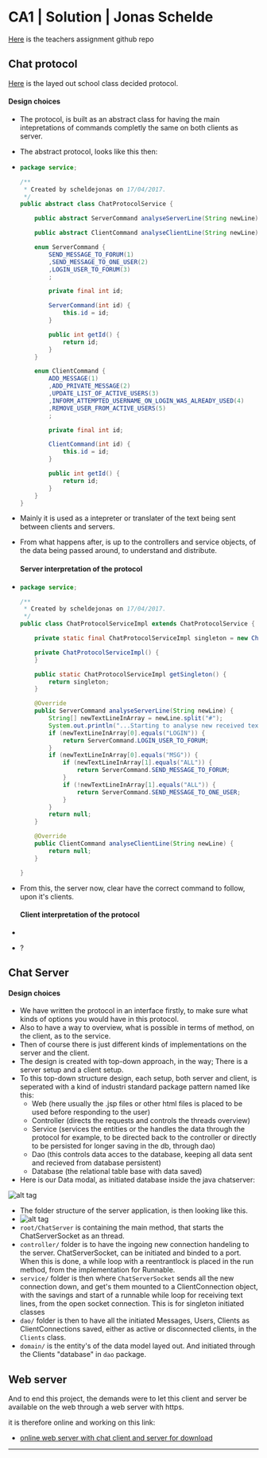 # CA1 | Solution | Jonas Schelde

[Here](https://github.com/CphBusCosSem3/Exercises/tree/master/CA/CA1) is the teachers assignment github repo

## Chat protocol

[Here](https://github.com/scheldejonas/Exercises/blob/master/CA/CA1/protocol.md) is the layed out school class decided protocol.

#### Design choices

- The protocol, is built as an abstract class for having the main intepretations of commands completly the same on both clients as server.

- The abstract protocol, looks like this then:

- ```java
  package service;

  /**
   * Created by scheldejonas on 17/04/2017.
   */
  public abstract class ChatProtocolService {

      public abstract ServerCommand analyseServerLine(String newLine);

      public abstract ClientCommand analyseClientLine(String newLine);

      enum ServerCommand {
          SEND_MESSAGE_TO_FORUM(1)
          ,SEND_MESSAGE_TO_ONE_USER(2)
          ,LOGIN_USER_TO_FORUM(3)
          ;

          private final int id;

          ServerCommand(int id) {
              this.id = id;
          }

          public int getId() {
              return id;
          }
      }

      enum ClientCommand {
          ADD_MESSAGE(1)
          ,ADD_PRIVATE_MESSAGE(2)
          ,UPDATE_LIST_OF_ACTIVE_USERS(3)
          ,INFORM_ATTEMPTED_USERNAME_ON_LOGIN_WAS_ALREADY_USED(4)
          ,REMOVE_USER_FROM_ACTIVE_USERS(5)
          ;

          private final int id;

          ClientCommand(int id) {
              this.id = id;
          }

          public int getId() {
              return id;
          }
      }
  }
  ```

- Mainly it is used as a intepreter or translater of the text being sent between clients and servers.

- From what happens after, is up to the controllers and service objects, of the data being passed around, to understand and distribute.

  #### Server interpretation of the protocol

- ```java
  package service;

  /**
   * Created by scheldejonas on 17/04/2017.
   */
  public class ChatProtocolServiceImpl extends ChatProtocolService {

      private static final ChatProtocolServiceImpl singleton = new ChatProtocolServiceImpl();

      private ChatProtocolServiceImpl() {
      }

      public static ChatProtocolServiceImpl getSingleton() {
          return singleton;
      }

      @Override
      public ServerCommand analyseServerLine(String newLine) {
          String[] newTextLineInArray = newLine.split("#");
          System.out.println("...Starting to analyse new received textline from client on server: " + newLine);
          if (newTextLineInArray[0].equals("LOGIN")) {
              return ServerCommand.LOGIN_USER_TO_FORUM;
          }
          if (newTextLineInArray[0].equals("MSG")) {
              if (newTextLineInArray[1].equals("ALL")) {
                  return ServerCommand.SEND_MESSAGE_TO_FORUM;
              }
              if (!newTextLineInArray[1].equals("ALL")) {
                  return ServerCommand.SEND_MESSAGE_TO_ONE_USER;
              }
          }
          return null;
      }

      @Override
      public ClientCommand analyseClientLine(String newLine) {
          return null;
      }

  }
  ```

- From this, the server now, clear have the correct command to follow, upon it's clients.

  #### Client interpretation of the protocol

- ```

  ```

- ?

## Chat Server

#### Design choices

- We have written the protocol in an interface firstly, to make sure what kinds of options you would have in this protocol.
- Also to have a way to overview, what is possible in terms of method, on the client, as to the service.
- Then of course there is just different kinds of implementations on the server and the client.
- The design is created with top-down approach, in the way; There is a server setup and a client setup.
- To this top-down structure design, each setup, both server and client, is seperated with a kind of industri standard package pattern named like this:
  - Web (here usually the .jsp files or other html files is placed to be used before responding to the user)
  - Controller (directs the requests and controls the threads overview)
  - Service (services the entities or the handles the data through the protocol for example, to be directed back to the controller or directly to be persisted for longer saving in the db, through dao)
  - Dao (this controls data acces to the database, keeping all data sent and recieved from database persistent)
  - Database (the relational table base with data saved)
- Here is our Data modal, as initiated database inside the java chatserver:

![alt tag](images/chat_server_domain_model.png)



- The folder structure of the server application, is then looking like this.
- ![alt tag](images/folder_structure_of_chat_server.png)
- ```root/ChatServer```  is containing the main method, that starts the ChatServerSocket as an thread.
- ```controller/``` folder is to have the ingoing new connection handeling to the server. ChatServerSocket, can be initiated and binded to a port. When this is done, a while loop with a reentrantlock is placed in the run method, from the implementation for Runnable.
- ```service/``` folder is then where ```ChatServerSocket``` sends all the new connection down, and get's them mounted to a ClientConnection object, with the savings and start of a runnable while loop for receiving text lines, from the open socket connection. This is for singleton initiated classes
- ```dao/``` folder is then to have all the initiated Messages, Users, Clients as ClientConnections saved, either as active or disconnected clients, in the ```Clients``` class.
- ```domain/``` is the entity's of the data model layed out. And initiated through the Clients "database" in ```dao```  package.

## Web server

And to end this project, the demands were to let this client and server be available on the web through a web server with https.

it is therefore online and working on this link:

- [online web server with chat client and server for download](https://77.66.48.34)

---
